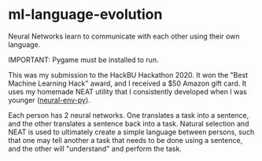 # ml-language-evolution
Neural Networks learn to communicate with each other using their own language.

IMPORTANT: Pygame must be installed to run.

This was my submission to the HackBU Hackathon 2020. It won the "Best Machine Learning Hack" award, and I received a $50 Amazon gift card. It uses my homemade NEAT utility that I consistently developed when I was younger ([neural-env-py](https://github.com/joshua-d/neural-env-py)).

Each person has 2 neural networks. One translates a task into a sentence, and the other translates a sentence back into a task. Natural selection and NEAT is used to ultimately create a simple language between persons, such that one may tell another a task that needs to be done using a sentence, and the other will "understand" and perform the task.
